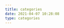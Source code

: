```yaml
---
title: categories
date: 2021-04-07 10:28:08
type: categories
---
```

<script type="text/javascript">

// console.log(list_categories())

</script>